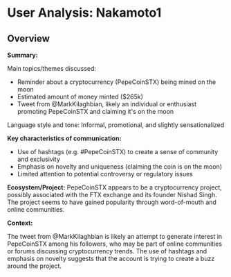 # User Analysis: Nakamoto1

## Overview

**Summary:**

Main topics/themes discussed:
- Reminder about a cryptocurrency (PepeCoinSTX) being mined on the moon
- Estimated amount of money minted ($265k)
- Tweet from @MarkKilaghbian, likely an individual or enthusiast promoting PepeCoinSTX and claiming it's on the moon

Language style and tone: Informal, promotional, and slightly sensationalized

**Key characteristics of communication:**

* Use of hashtags (e.g. #PepeCoinSTX) to create a sense of community and exclusivity
* Emphasis on novelty and uniqueness (claiming the coin is on the moon)
* Limited attention to potential controversy or regulatory issues

**Ecosystem/Project:**
PepeCoinSTX appears to be a cryptocurrency project, possibly associated with the FTX exchange and its founder Nishad Singh. The project seems to have gained popularity through word-of-mouth and online communities.

**Context:**

The tweet from @MarkKilaghbian is likely an attempt to generate interest in PepeCoinSTX among his followers, who may be part of online communities or forums discussing cryptocurrency trends. The use of hashtags and emphasis on novelty suggests that the account is trying to create a buzz around the project.